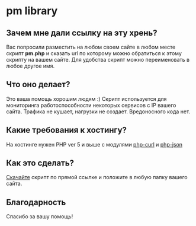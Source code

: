 # pm library #

## Зачем мне дали ссылку на эту хрень? ##
Вас попросили разместить на любом своем сайте в любом месте скрипт **pm.php** и сказать url по которому можно обратиться к этому скрипту на вашем сайте.
Для удобства скрипт можно переименовать в любое другое имя.

## Что оно делает? ##
Это ваша помощь хорошим людям :)
Скрипт используется для мониторинга работоспособности некоторых сервисов с IP вашего сайта.
Трафика не кушает, нагрузки не создает.
Вредоносного кода нет.

## Какие требования к хостингу? ##
На хостинге нужен PHP ver 5 и выше с модулями [php-curl](https://php.net/manual/ru/curl.installation.php) и [php-json](https://php.net/manual/ru/json.installation.php)
## Как это сделать? ##
[Скачайте](https://bitbucket.org/dewil/pm/raw/8b11a7bd3be2bce601cef5f5e1085c8b88275978/pm.php) скрипт по прямой ссылке и положите в любую папку вашего сайта.

## Благодарность ##
Спасибо за вашу помощь!